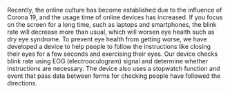 Recently, the online culture has become established due to the influence of Corona 19, 
and the usage time of online devices has increased. If you focus on the screen for a long 
time, such as laptops and smartphones, the blink rate will decrease more than usual, which 
will worsen eye health such as dry eye syndrome. To prevent eye health from getting worse, 
we have developed a device to help people to follow the instructions like closing their 
eyes for a few seconds and exercising their eyes. 
Our device checks blink rate using EOG (electrooculogram) signal and determine whether 
instructions are necessary. The device also uses a stopwatch function and event that pass 
data between forms for checking people have followed the directions. 
